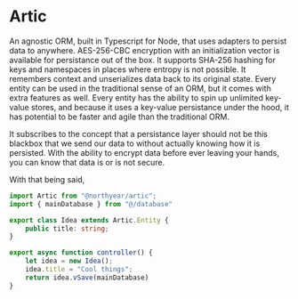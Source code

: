 # Artic

An agnostic ORM, built in Typescript for Node, that uses adapters to persist data to anywhere. AES-256-CBC encryption with an initialization vector is available for persistance out of the box. It supports SHA-256 hashing for keys and namespaces in places where entropy is not possible. It remembers context and unserializes data back to its original state. Every entity can be used in the traditional sense of an ORM, but it comes with extra features as well. Every entity has the ability to spin up unlimited key-value stores, and because it uses a key-value persistance under the hood, it has potential to be faster and agile than the traditional ORM.

It subscribes to the concept that a persistance layer should not be this blackbox that we send our data to without actually knowing how it is persisted. With the ability to encrypt data before ever leaving your hands, you can know that data is or is not secure. 


With that being said,
```ts
import Artic from "@northyear/artic";
import { mainDatabase } from "@/database"

export class Idea extends Artic.Entity {
    public title: string;
}

export async function controller() {
    let idea = new Idea();
    idea.title = "Cool things";
    return idea.vSave(mainDatabase)
}
```
